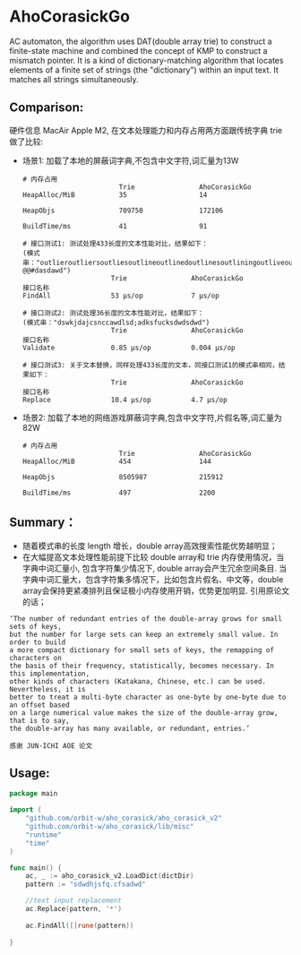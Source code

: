 # AhoCorasickGo
AC automaton, the algorithm uses DAT(double array trie) to construct a finite-state machine and combined the concept of KMP to construct a mismatch pointer.
It is a kind of dictionary-matching algorithm that locates elements of a finite set of strings (the "dictionary") within an input text. It matches all strings simultaneously.

## Comparison:
硬件信息 MacAir Apple M2, 在文本处理能力和内存占用两方面跟传统字典 trie 做了比较:

* 场景1: 加载了本地的屏蔽词字典,不包含中文字符,词汇量为13W
    
    ```
    # 内存占用
                            Trie                AhoCorasickGo
    HeapAlloc/MiB           35                  14
    
    HeapObjs                709750              172106
    
    BuildTime/ms            41                  91
    
    # 接口测试1: 测试处理433长度的文本性能对比，结果如下：
    (模式串："outlieroutliersoutliesoutlineoutlinedoutlinesoutliningoutliveoutliveddwoutliveroutliversoutlivesoutlivingoutlookoutlooksoutloveoutlovedoutlovesoutlovingoutlyingsdhwdhoutmansdhwdhoutmaneuverojhbdwoutmaneuveredshjdwdjoutmaneuveringsdjawhdoutmaneuversdwadadoutmannediwjdskjoutmanningkdfjjoutmanswundnoutmarchhjghcoutmarchedwsdoutmarcheswdwoutmarchinglksmcnskncwjfwajdmsdbwajdwakjdsjkdbaskdbakwdbkasbdakndbsnabdkwdbsandbsndbnv @@#dasdawd")
                          Trie                AhoCorasickGo
    接口名称
    FindAll               53 μs/op            7 μs/op
  
    # 接口测试2: 测试处理36长度的文本性能对比，结果如下：
    (模式串："dswkjdajcsnccawdlsd;adksfucksdwdsdwd")
                          Trie                AhoCorasickGo
    接口名称
    Validate              0.85 μs/op          0.004 μs/op
  
    # 接口测试3: 关于文本替换，同样处理433长度的文本，同接口测试1的模式串相同，结果如下：
                          Trie                AhoCorasickGo
    接口名称
    Replace               10.4 μs/op          4.7 μs/op
    ```
* 场景2: 加载了本地的网络游戏屏蔽词字典,包含中文字符,片假名等,词汇量为82W

    ```
    # 内存占用
                            Trie                AhoCorasickGo
    HeapAlloc/MiB           454                 144
    
    HeapObjs                8505987             215912
    
    BuildTime/ms            497                 2200
    ```

## Summary：
* 随着模式串的长度 length 增长，double array高效搜索性能优势越明显；
* 在大幅提高文本处理性能前提下比较 double array和 trie 内存使用情况，当字典中词汇量小, 包含字符集少情况下, double array会产生冗余空间条目.
当字典中词汇量大，包含字符集多情况下，比如包含片假名、中文等，double array会保持更紧凑排列且保证极小内存使用开销，优势更加明显.
引用原论文的话；
```
‘The number of redundant entries of the double-array grows for small sets of keys,
but the number for large sets can keep an extremely small value. In order to build
a more compact dictionary for small sets of keys, the remapping of characters on
the basis of their frequency, statistically, becomes necessary. In this implementation,
other kinds of characters (Katakana, Chinese, etc.) can be used. Nevertheless, it is
better to treat a multi-byte character as one-byte by one-byte due to an offset based
on a large numerical value makes the size of the double-array grow, that is to say,
the double-array has many available, or redundant, entries.’

感谢 JUN-ICHI AOE 论文
```

## Usage:
```go
package main

import (
	"github.com/orbit-w/aho_corasick/aho_corasick_v2"
	"github.com/orbit-w/aho_corasick/lib/misc"
	"runtime"
	"time"
)

func main() {
	ac, _ := aho_corasick_v2.LoadDict(dictDir)
	pattern := "sdwdhjsfq.cfsadwd"

	//text input replacement
	ac.Replace(pattern, '*')
	
	ac.FindAll([]rune(pattern))
	
}

```